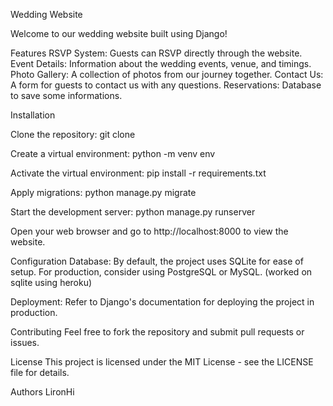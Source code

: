 Wedding Website

Welcome to our wedding website built using Django!

Features
RSVP System: Guests can RSVP directly through the website.
Event Details: Information about the wedding events, venue, and timings.
Photo Gallery: A collection of photos from our journey together.
Contact Us: A form for guests to contact us with any questions.
Reservations: Database to save some informations.

Installation

Clone the repository:
git clone <repository-url>

Create a virtual environment:
python -m venv env

Activate the virtual environment:
pip install -r requirements.txt

Apply migrations:
python manage.py migrate

Start the development server:
python manage.py runserver

Open your web browser and go to http://localhost:8000 to view the website.

Configuration
Database: By default, the project uses SQLite for ease of setup. For production, consider using PostgreSQL or MySQL. (worked on sqlite using heroku)

Deployment: Refer to Django's documentation for deploying the project in production.

Contributing
Feel free to fork the repository and submit pull requests or issues.

License
This project is licensed under the MIT License - see the LICENSE file for details.

Authors
LironHi
